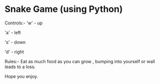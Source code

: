 # Snake Game (using Python)

Controls:-
'w' - up

'a' - left

's' - down

'd' - right

Rules:-
Eat as much food as you can grow , bumping into yourself or wall leads to a loss.

Hope you enjoy.
